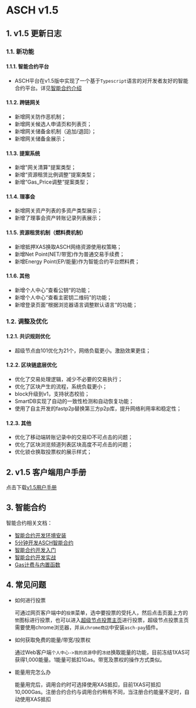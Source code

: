 # ASCH v1.5

## 1. v1.5 更新日志

### 1.1. 新功能

#### 1.1.1. 智能合约平台

- ASCH平台在v1.5版中实现了一个基于`Typescript`语言的对开发者友好的智能合约平台。详见[智能合约介绍](#3-智能合约)

#### 1.1.2. 跨链网关

- 新增网关防作恶机制；
- 新增网关候选人申请页和列表页；
- 新增网关储备金机制（追加/退回）；
- 新增网关储备金展示；

#### 1.1.3. 提案系统

- 新增"网关清算"提案类型；
- 新增“资源租赁比例调整”提案类型；
- 新增“Gas_Price调整“提案类型；

#### 1.1.4. 理事会

- 新增网关资产列表的多资产类型展示；
- 新增了理事会资产转账记录列表展示；

#### 1.1.5. 资源租赁机制（燃料费机制）

- 新增抵押XAS换取ASCH网络资源使用权策略；
- 新增Net Point(NET/带宽)作为普通交易手续费；
- 新增Energy Point(EP/能量)作为智能合约平台燃料费；

#### 1.1.6. 其他

- 新增个人中心“查看公钥“的功能；
- 新增个人中心“查看主密钥二维码”的功能；
- 新增登录页面“根据浏览器语言调整默认语言“的功能；

### 1.2. 调整及优化

#### 1.2.1. 共识规则优化

- 超级节点由101优化为21个，网络负载更小。激励效果更佳；

#### 1.2.2. 区块链底层优化

- 优化了交易处理逻辑，减少不必要的交易执行；
- 优化了区块产生的流程，系统负载更小；
- block升级到v1，支持状态校验；
- SmartDB实现了自动的一致性检测和自动恢复功能；
- 使用了自主开发的fastp2p替换第三方p2p库，提升网络利用率和稳定性；

#### 1.2.3. 其他

- 优化了移动端转账记录中的交易ID不可点击的问题；
- 优化了区块浏览频道列表区块高度不可点击的问题；
- 优化锁仓换取投票权的展示样式；

## 2. v1.5 客户端用户手册

  点击下载[v1.5用户手册](./manual/zh-cn.pdf)

## 3. 智能合约

智能合约相关文档：

- [智能合约开发环境安装](./contract/install/zh-cn.md)
- [5分钟开发ASCH智能合约](./contract/hello-contract/zh-cn.md)
- [智能合约开发入门](./contract/introduction/zh-cn.md)
- [智能合约开发实战](./contract/contract-in-action/README.md)
- [Gas计费与内置函数](./contract/contract-in-action/5.1%20附录一：燃料计费表和智能合约内置函数.md)

## 4. 常见问题

- 如何进行投票

  可通过网页客户端中的`投票`菜单，选中要投票的受托人，然后点击页面上方的`赞`图标进行投票，也可以进入[超级节点投票主页](https://delegates.asch.io/)进行投票，超级节点投票主页需要使用chrome浏览器，并从`chrome商店`中安装`asch-pay`插件。

- 如何获取免费的能量/带宽/投票权
  
  通过Web客户端`个人中心->我的资源`中的`冻结`换取能量的功能，目前冻结1XAS可获得1,000能量。1能量可抵扣1Gas。带宽及票权的操作方式类似。

- 能量用完怎么办
  
  能量用完后，调用合约时可选择使用XAS抵扣，目前1XAS可抵扣10,000Gas。注册合约合约与调用合约稍有不同，当注册合约能量不足时，自动使用XAS抵扣
